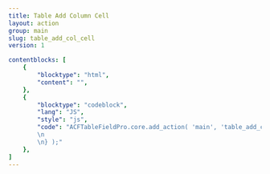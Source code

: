 ```yaml
---
title: Table Add Column Cell
layout: action
group: main
slug: table_add_col_cell
version: 1

contentblocks: [
	{
		"blocktype": "html",
		"content": "",
	},
	{
		"blocktype": "codeblock",
		"lang": "JS",
		"style": "js",
		"code": "ACFTableFieldPro.core.add_action( 'main', 'table_add_col_cell', function( table ) {
		\n
		\n} );"
	},
]
---
```

